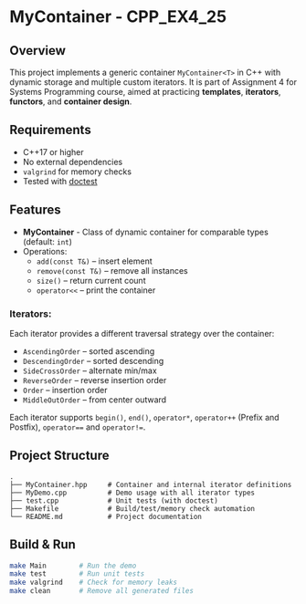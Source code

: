# MyContainer - CPP_EX4_25

## Overview

This project implements a generic container `MyContainer<T>` in C++ with dynamic storage and multiple custom iterators. It is part of Assignment 4 for Systems Programming course, aimed at practicing **templates**, **iterators**, **functors**, and **container design**.

## Requirements

- C++17 or higher
- No external dependencies
- `valgrind` for memory checks
- Tested with [doctest](https://github.com/doctest/doctest)

## Features

- **MyContainer** - Class of dynamic container for comparable types (default: `int`)
- Operations:
  - `add(const T&)` – insert element
  - `remove(const T&)` – remove all instances
  - `size()` – return current count
  - `operator<<` – print the container

### Iterators:
Each iterator provides a different traversal strategy over the container:
- `AscendingOrder` – sorted ascending
- `DescendingOrder` – sorted descending
- `SideCrossOrder` – alternate min/max
- `ReverseOrder` – reverse insertion order
- `Order` – insertion order
- `MiddleOutOrder` – from center outward

Each iterator supports `begin()`, `end()`, `operator*`, `operator++` (Prefix and Postfix), `operator==` and `operator!=`.

## Project Structure

```
.
├── MyContainer.hpp     # Container and internal iterator definitions
├── MyDemo.cpp          # Demo usage with all iterator types
├── test.cpp            # Unit tests (with doctest)
├── Makefile            # Build/test/memory check automation
└── README.md           # Project documentation
```

## Build & Run

```bash
make Main        # Run the demo
make test        # Run unit tests
make valgrind    # Check for memory leaks
make clean       # Remove all generated files
```

